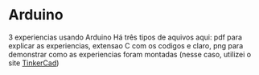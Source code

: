 # Arduino
3 experiencias usando Arduino
Há três tipos de aquivos aqui: pdf para explicar as experiencias, extensao C com os codigos e claro, png para demonstrar como as experiencias foram montadas (nesse caso, utilizei o site [TinkerCad](https://www.tinkercad.com/))
